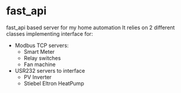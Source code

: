 # fast_api
fast_api based server for my home automation
It relies on 2 different classes implementing interface for:
- Modbus TCP servers:
  - Smart Meter
  - Relay switches
  - Fan machine
- USR232  servers to interface 
  - PV Inverter
  - Stiebel Eltron HeatPump
